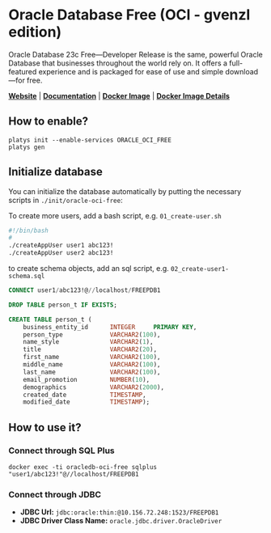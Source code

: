 # Oracle Database Free (OCI - gvenzl edition)

Oracle Database 23c Free—Developer Release is the same, powerful Oracle Database that businesses throughout the world rely on. It offers a full-featured experience and is packaged for ease of use and simple download—for free.

**[Website](https://www.oracle.com/database/free/)** | **[Documentation](https://www.oracle.com/database/free/get-started/)** | **[Docker Image](https://github.com/gvenzl/oci-oracle-free)** | **[Docker Image Details](https://github.com/gvenzl/oci-oracle-free/blob/main/ImageDetails)**

## How to enable?

```
platys init --enable-services ORACLE_OCI_FREE
platys gen
```

## Initialize database

You can initialize the database automatically by putting the necessary scripts in `./init/oracle-oci-free`:

To create more users, add a bash script, e.g. `01_create-user.sh`

```bash
#!/bin/bash
#
./createAppUser user1 abc123!
./createAppUser user2 abc123!
```

to create schema objects, add an sql script, e.g. `02_create-user1-schema.sql`

```sql
CONNECT user1/abc123!@//localhost/FREEPDB1

DROP TABLE person_t IF EXISTS;

CREATE TABLE person_t (
	business_entity_id     	INTEGER     PRIMARY KEY,
    person_type            	VARCHAR2(100),
    name_style             	VARCHAR2(1),
    title					VARCHAR2(20),
    first_name             	VARCHAR2(100),
    middle_name            	VARCHAR2(100),
    last_name              	VARCHAR2(100),
    email_promotion        	NUMBER(10),
    demographics			VARCHAR2(2000),
    created_date			TIMESTAMP,
    modified_date         	TIMESTAMP);
```     

## How to use it?

### Connect through SQL Plus

```
docker exec -ti oracledb-oci-free sqlplus "user1/abc123!"@//localhost/FREEPDB1
```

### Connect through JDBC

* **JDBC Url:**  	`jdbc:oracle:thin:@10.156.72.248:1523/FREEPDB1`
* **JDBC Driver Class Name:** 	`oracle.jdbc.driver.OracleDriver`
